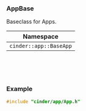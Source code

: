 ### AppBase

Baseclass for Apps.


| Namespace |
|------------
| `cinder::app::BaseApp`

<br>
<br>
<br>

### Example

```cpp
#include "cinder/app/App.h"
```